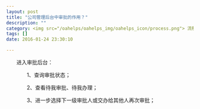 ```yaml
---
layout: post
title: "公司管理后台中审批的作用？"
description: ""
category: <img src="/oahelps/oahelps_img/oahelps_icon/process.png"> 流程审批与管理
tags: []
date: 2016-01-24 23:30:10

---
```

&#160; &#160; &#160; &#160;进入审批后台：

&#160; &#160; &#160; &#160;&#160; &#160; &#160; &#160;1、查询审批状态；

&#160; &#160; &#160; &#160;&#160; &#160; &#160; &#160;2、查看待我审批、待我办理；

&#160; &#160; &#160; &#160;&#160; &#160; &#160; &#160;3、进一步选择下一级审批人或交办给其他人再次审批；
